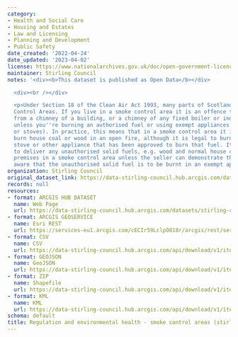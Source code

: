 ```yaml
---
category:
- Health and Social Care
- Housing and Estates
- Law and Licensing
- Planning and Development
- Public Safety
date_created: '2022-04-24'
date_updated: '2023-04-02'
license: https://www.nationalarchives.gov.uk/doc/open-government-licence/version/3/
maintainer: Stirling Council
notes: '<div><b>This dataset is published as Open Data</b></div>

  <div><br /></div>

  <p>Under Section 18 of the Clean Air Act 1993, many parts of Scotland are Smoke
  Control Areas. If you live in a smoke control area it is an offence to produce smoke
  from a chimney of a building, or a chimney of any fixed boiler or industrial plant,
  unless you''re burning an authorised fuel or using exempt appliances (e.g. burners
  or stoves). In practice, this means that in a smoke control area it is illegal to
  burn house coal or wood in an open fire, although it is legal to burn these in a
  stove or other appliance that has been approved to burn that fuel. It is also illegal
  to deliver any unauthorised solid fuels, e.g. wood and normal house coal, to any
  premises in a smoke control area unless the seller can demonstrate that they were
  aware that the unauthorised solid fuel is to be burnt in an exempt appliance.</p>'
organization: Stirling Council
original_dataset_link: https://data-stirling-council.hub.arcgis.com/datasets/stirling-council::regulation-and-environmental-health-smoke-control-areas-stirling
records: null
resources:
- format: ARCGIS HUB DATASET
  name: Web Page
  url: https://data-stirling-council.hub.arcgis.com/datasets/stirling-council::regulation-and-environmental-health-smoke-control-areas-stirling
- format: ARCGIS GEOSERVICE
  name: Esri REST
  url: https://services-eu1.arcgis.com/cECIr59LclpO818r/arcgis/rest/services/Environmental_Smoke_Control_Areas_Stirling/FeatureServer/13
- format: CSV
  name: CSV
  url: https://data-stirling-council.hub.arcgis.com/api/download/v1/items/f31816b1849c45beadbbe797daadc62a/csv?layers=13
- format: GEOJSON
  name: GeoJSON
  url: https://data-stirling-council.hub.arcgis.com/api/download/v1/items/f31816b1849c45beadbbe797daadc62a/geojson?layers=13
- format: ZIP
  name: Shapefile
  url: https://data-stirling-council.hub.arcgis.com/api/download/v1/items/f31816b1849c45beadbbe797daadc62a/shapefile?layers=13
- format: KML
  name: KML
  url: https://data-stirling-council.hub.arcgis.com/api/download/v1/items/f31816b1849c45beadbbe797daadc62a/kml?layers=13
schema: default
title: Regulation and environmental health - smoke control areas (stirling)
---
```

